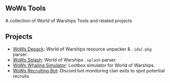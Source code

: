 ## WoWs Tools

A collection of World of Warships Tools and related projects

## Projects
* [WoWs Depack](https://github.com/wows-tools/wows-depack): World of Warships resource unpacker & `.idx`/`.pkg` parser.
* [WoWs Splash](https://github.com/wows-tools/wows-splash): World of Warships `.splash` parser.
* [WoWs Whaling Simulator](https://github.com/wows-tools/wows-whaling-simulator): Lootbox simulator for World of Warships.
* [WoWs Recruiting Bot](https://github.com/wows-tools/wows-recruiting-bot): Discord bot monitoring clan exits to spot potential recruits
